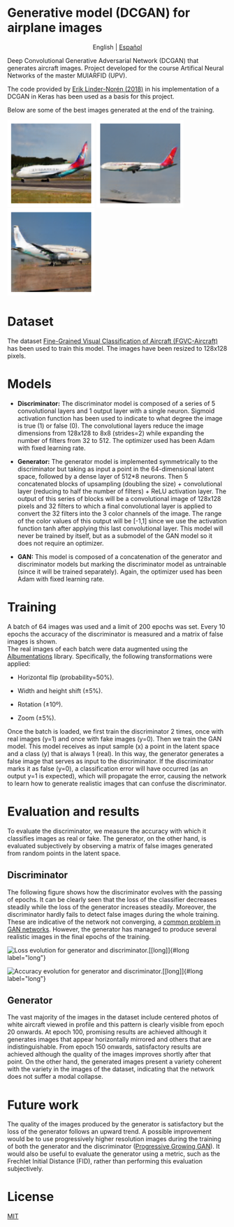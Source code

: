 
# Generative model (DCGAN) for airplane images

<p align="center">
  <span>English</span> |
  <a href="README.es-ES.md">Español</a>
</p>

Deep Convolutional Generative Adversarial Network (DCGAN) that generates aircraft images. Project developed for the course Artifical Neural Networks of the master MUIARFID (UPV).

The code provided by [Erik Linder-Norén (2018)](https://github.com/eriklindernoren/Keras-GAN/blob/master/dcgan/dcgan.py) in his implementation of a DCGAN in Keras has been used as a basis for this project.

Below are some of the best images generated at the end of the training.

<p float="left">
  <img src="images/generated/16.png" width="200" />
  <img src="images/generated/17.png" width="200" /> 
  <img src="images/generated/19.png" width="200" />
</p>

# Dataset

The dataset [Fine-Grained Visual Classification of Aircraft (FGVC-Aircraft)](https://www.robots.ox.ac.uk/~vgg/data/fgvc-aircraft/) has been used to train this model. The images have been resized to 128x128 pixels.

# Models

-   **Discriminator:** The discriminator model is composed of a series of 5 convolutional layers and 1 output layer with a single neuron. Sigmoid activation function has been used to indicate to what degree the image is true (1) or false (0). The convolutional layers reduce the image dimensions from 128x128 to 8x8 (strides=2) while expanding the number of filters from 32 to 512. The optimizer used has been Adam with fixed learning rate.

-   **Generator:** The generator model is implemented symmetrically to the discriminator but taking as input a point in the 64-dimensional latent space, followed by a dense layer of 512*8 neurons. Then 5 concatenated blocks of upsampling (doubling the size) + convolutional layer (reducing to half the number of filters) + ReLU activation layer. The output of this series of blocks will be a convolutional image of 128x128 pixels and 32 filters to which a final convolutional layer is applied to convert the 32 filters into the 3 color channels of the image. The range of the color values of this output will be \[-1,1] since we use the activation function tanh after applying this last convolutional layer. This model will never be trained by itself, but as a submodel of the GAN model so it does not require an optimizer.

-   **GAN:** This model is composed of a concatenation of the generator and discriminator models but marking the discriminator model as untrainable (since it will be trained separately). Again, the optimizer used has been Adam with fixed learning rate.

# Training

A batch of 64 images was used and a limit of 200 epochs was set. Every 10 epochs the accuracy of the discriminator is measured and a matrix of false images is shown.\
The real images of each batch were data augmented using the [Albumentations](https://github.com/albumentations-team/albumentations) library. Specifically, the following transformations were applied:

-   Horizontal flip (probability=50%).

-   Width and height shift (±5%).

-   Rotation (±10º).

-   Zoom (±5%).

Once the batch is loaded, we first train the discriminator 2 times, once with real images (y=1) and once with fake images (y=0). Then we train the GAN model. This model receives as input sample (x) a point in the latent space and a class (y) that is always 1 (real). In this way, the generator generates a false image that serves as input to the discriminator. If the discriminator marks it as false (y=0), a classification error will have occurred (as an output y=1 is expected), which will propagate the error, causing the network to learn how to generate realistic images that can confuse the discriminator.

# Evaluation and results

To evaluate the discriminator, we measure the accuracy with which it classifies images as real or fake. The generator, on the other hand, is evaluated subjectively by observing a matrix of false images generated from random points in the latent space.

## Discriminator

The following figure shows how the discriminator evolves with the passing of epochs. It can be clearly seen that the loss of the classifier decreases steadily while the loss of the generator increases steadily. Moreover, the discriminator hardly fails to detect false images during the whole training. These are indicative of the network not converging, a [common problem in GAN networks](https://machinelearningmastery.com/practical-guide-to-gan-failure-modes/). However, the generator has managed to produce several realistic images in the final epochs of the training.

![Loss evolution for generator and discriminator.[\[long\]]{#long
label="long"}](images/loss.png)

![Accuracy evolution for generator and discriminator.[\[long\]]{#long
label="long"}](images/acc.png)

## Generator

The vast majority of the images in the dataset include centered photos of white aircraft viewed in profile and this pattern is clearly visible from epoch 20 onwards. At epoch 100, promising results are achieved although it generates images that appear horizontally mirrored and others that are indistinguishable. From epoch 150 onwards, satisfactory results are achieved although the quality of the images improves shortly after that point. On the other hand, the generated images present a variety coherent with the variety in the images of the dataset, indicating that the network does not suffer a modal collapse.

# Future work

The quality of the images produced by the generator is satisfactory but the loss of the generator follows an upward trend. A possible improvement would be to use progressively higher resolution images during the training of both the generator and the discriminator ([Progressive Growing GAN](https://machinelearningmastery.com/introduction-to-progressive-growing-generative-adversarial-networks/)). It would also be useful to evaluate the generator using a metric, such as the Frechlet Initial Distance (FID), rather than performing this evaluation subjectively.

# License

[MIT](LICENSE)
